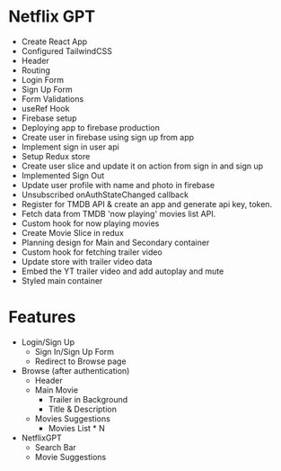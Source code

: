 # Netflix GPT

- Create React App
- Configured TailwindCSS
- Header
- Routing
- Login Form
- Sign Up Form
- Form Validations
- useRef Hook
- Firebase setup
- Deploying app to firebase production
- Create user in firebase using sign up from app
- Implement sign in user api
- Setup Redux store
- Create user slice and update it on action from sign in and sign up
- Implemented Sign Out
- Update user profile with name and photo in firebase
- Unsubscribed onAuthStateChanged callback
- Register for TMDB API & create an app and generate api key, token.
- Fetch data from TMDB 'now playing' movies list API.
- Custom hook for now playing movies
- Create Movie Slice in redux
- Planning design for Main and Secondary container
- Custom hook for fetching trailer video
- Update store with trailer video data
- Embed the YT trailer video and add autoplay and mute
- Styled main container

# Features

- Login/Sign Up
  - Sign In/Sign Up Form
  - Redirect to Browse page
- Browse (after authentication)
  - Header
  - Main Movie
    - Trailer in Background
    - Title & Description
  - Movies Suggestions
    - Movies List \* N
- NetflixGPT
  - Search Bar
  - Movie Suggestions
